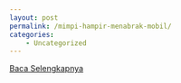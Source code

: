 ```yaml
---
layout: post
permalink: /mimpi-hampir-menabrak-mobil/
categories:
    - Uncategorized
---
```


[Baca Selengkapnya](/01)